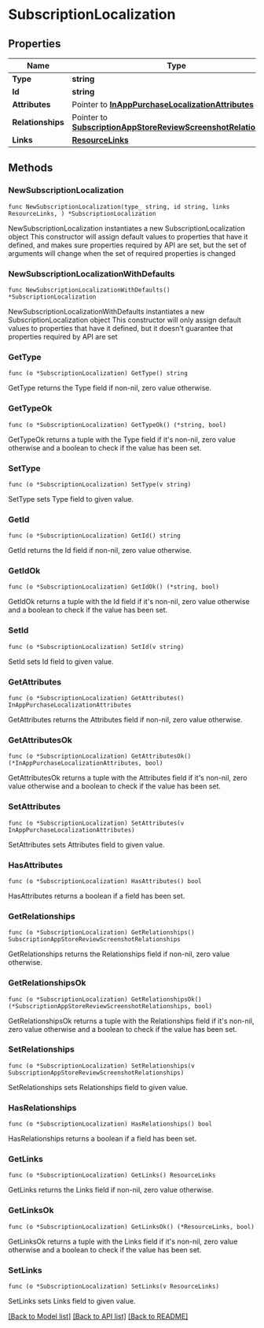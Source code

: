 # SubscriptionLocalization

## Properties

Name | Type | Description | Notes
------------ | ------------- | ------------- | -------------
**Type** | **string** |  | 
**Id** | **string** |  | 
**Attributes** | Pointer to [**InAppPurchaseLocalizationAttributes**](InAppPurchaseLocalizationAttributes.md) |  | [optional] 
**Relationships** | Pointer to [**SubscriptionAppStoreReviewScreenshotRelationships**](SubscriptionAppStoreReviewScreenshotRelationships.md) |  | [optional] 
**Links** | [**ResourceLinks**](ResourceLinks.md) |  | 

## Methods

### NewSubscriptionLocalization

`func NewSubscriptionLocalization(type_ string, id string, links ResourceLinks, ) *SubscriptionLocalization`

NewSubscriptionLocalization instantiates a new SubscriptionLocalization object
This constructor will assign default values to properties that have it defined,
and makes sure properties required by API are set, but the set of arguments
will change when the set of required properties is changed

### NewSubscriptionLocalizationWithDefaults

`func NewSubscriptionLocalizationWithDefaults() *SubscriptionLocalization`

NewSubscriptionLocalizationWithDefaults instantiates a new SubscriptionLocalization object
This constructor will only assign default values to properties that have it defined,
but it doesn't guarantee that properties required by API are set

### GetType

`func (o *SubscriptionLocalization) GetType() string`

GetType returns the Type field if non-nil, zero value otherwise.

### GetTypeOk

`func (o *SubscriptionLocalization) GetTypeOk() (*string, bool)`

GetTypeOk returns a tuple with the Type field if it's non-nil, zero value otherwise
and a boolean to check if the value has been set.

### SetType

`func (o *SubscriptionLocalization) SetType(v string)`

SetType sets Type field to given value.


### GetId

`func (o *SubscriptionLocalization) GetId() string`

GetId returns the Id field if non-nil, zero value otherwise.

### GetIdOk

`func (o *SubscriptionLocalization) GetIdOk() (*string, bool)`

GetIdOk returns a tuple with the Id field if it's non-nil, zero value otherwise
and a boolean to check if the value has been set.

### SetId

`func (o *SubscriptionLocalization) SetId(v string)`

SetId sets Id field to given value.


### GetAttributes

`func (o *SubscriptionLocalization) GetAttributes() InAppPurchaseLocalizationAttributes`

GetAttributes returns the Attributes field if non-nil, zero value otherwise.

### GetAttributesOk

`func (o *SubscriptionLocalization) GetAttributesOk() (*InAppPurchaseLocalizationAttributes, bool)`

GetAttributesOk returns a tuple with the Attributes field if it's non-nil, zero value otherwise
and a boolean to check if the value has been set.

### SetAttributes

`func (o *SubscriptionLocalization) SetAttributes(v InAppPurchaseLocalizationAttributes)`

SetAttributes sets Attributes field to given value.

### HasAttributes

`func (o *SubscriptionLocalization) HasAttributes() bool`

HasAttributes returns a boolean if a field has been set.

### GetRelationships

`func (o *SubscriptionLocalization) GetRelationships() SubscriptionAppStoreReviewScreenshotRelationships`

GetRelationships returns the Relationships field if non-nil, zero value otherwise.

### GetRelationshipsOk

`func (o *SubscriptionLocalization) GetRelationshipsOk() (*SubscriptionAppStoreReviewScreenshotRelationships, bool)`

GetRelationshipsOk returns a tuple with the Relationships field if it's non-nil, zero value otherwise
and a boolean to check if the value has been set.

### SetRelationships

`func (o *SubscriptionLocalization) SetRelationships(v SubscriptionAppStoreReviewScreenshotRelationships)`

SetRelationships sets Relationships field to given value.

### HasRelationships

`func (o *SubscriptionLocalization) HasRelationships() bool`

HasRelationships returns a boolean if a field has been set.

### GetLinks

`func (o *SubscriptionLocalization) GetLinks() ResourceLinks`

GetLinks returns the Links field if non-nil, zero value otherwise.

### GetLinksOk

`func (o *SubscriptionLocalization) GetLinksOk() (*ResourceLinks, bool)`

GetLinksOk returns a tuple with the Links field if it's non-nil, zero value otherwise
and a boolean to check if the value has been set.

### SetLinks

`func (o *SubscriptionLocalization) SetLinks(v ResourceLinks)`

SetLinks sets Links field to given value.



[[Back to Model list]](../README.md#documentation-for-models) [[Back to API list]](../README.md#documentation-for-api-endpoints) [[Back to README]](../README.md)


